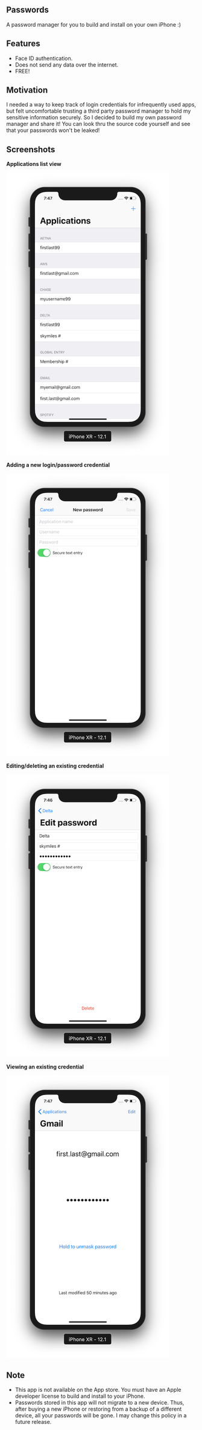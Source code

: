 Passwords
---------
A password manager for you to build and install on your own iPhone :)

Features
--------
* Face ID authentication.
* Does not send any data over the internet.
* FREE!

Motivation
----------
I needed a way to keep track of login credentials for infrequently used apps, but felt uncomfortable trusting a third party password manager to hold my sensitive information securely. So I decided to build my own password manager and share it! You can look thru the source code yourself and see that your passwords won't be leaked!

Screenshots
-----------

**Applications list view**

![Applications list view](https://github.com/jakehadar/Passwords/blob/master/screenshots/Screen%20Shot%202018-12-15%20at%207.47.12%20PM%20@half.png)

**Adding a new login/password credential**

![Adding a new login/password credential**](https://github.com/jakehadar/Passwords/blob/master/screenshots/Screen%20Shot%202018-12-15%20at%207.47.21%20PM%20@half.png)

**Editing/deleting an existing credential**

![Editing/deleting an existing credential](https://github.com/jakehadar/Passwords/blob/master/screenshots/Screen%20Shot%202018-12-15%20at%207.46.05%20PM%20@half.png)

**Viewing an existing credential**

![Viewing an existing credential](https://github.com/jakehadar/Passwords/blob/master/screenshots/Screen%20Shot%202018-12-15%20at%207.47.05%20PM%20@half.png)


Note
----
* This app is not available on the App store. You must have an Apple developer license to build and install to your iPhone.
* Passwords stored in this app will not migrate to a new device. Thus, after buying a new iPhone or restoring from a backup of a different device, all your passwords will be gone. I may change this policy in a future release.
